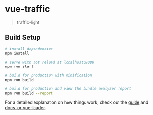 # vue-traffic

> traffic-light

## Build Setup

``` bash
# install dependencies
npm install

# serve with hot reload at localhost:8080
npm run start

# build for production with minification
npm run build

# build for production and view the bundle analyzer report
npm run build --report
```

For a detailed explanation on how things work, check out the [guide](http://vuejs-templates.github.io/webpack/) and [docs for vue-loader](http://vuejs.github.io/vue-loader).
